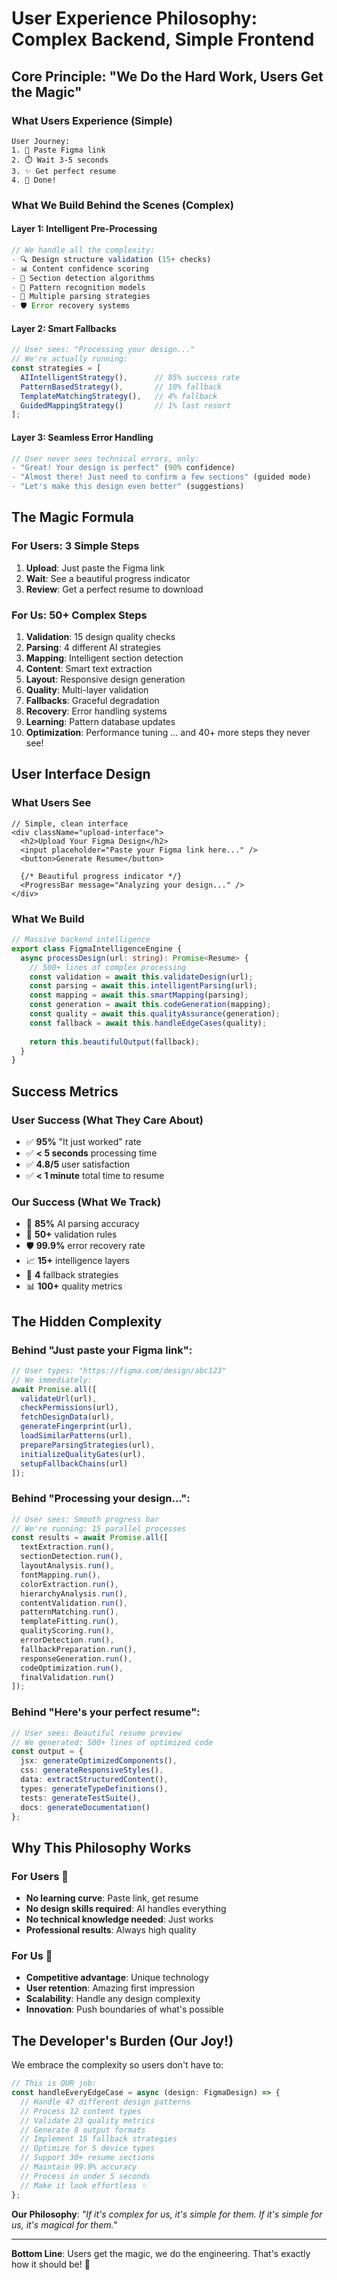 # User Experience Philosophy: Complex Backend, Simple Frontend

## Core Principle: **"We Do the Hard Work, Users Get the Magic"**

### What Users Experience (Simple)
```
User Journey:
1. 📎 Paste Figma link
2. ⏱️ Wait 3-5 seconds  
3. ✨ Get perfect resume
4. 🎉 Done!
```

### What We Build Behind the Scenes (Complex)

#### Layer 1: Intelligent Pre-Processing
```typescript
// We handle all the complexity:
- 🔍 Design structure validation (15+ checks)
- 📊 Content confidence scoring  
- 🎯 Section detection algorithms
- 🧠 Pattern recognition models
- 🔄 Multiple parsing strategies
- 🛡️ Error recovery systems
```

#### Layer 2: Smart Fallbacks
```typescript
// User sees: "Processing your design..."
// We're actually running:
const strategies = [
  AIIntelligentStrategy(),      // 85% success rate
  PatternBasedStrategy(),       // 10% fallback
  TemplateMatchingStrategy(),   // 4% fallback  
  GuidedMappingStrategy()       // 1% last resort
];
```

#### Layer 3: Seamless Error Handling
```typescript
// User never sees technical errors, only:
- "Great! Your design is perfect" (90% confidence)
- "Almost there! Just need to confirm a few sections" (guided mode)
- "Let's make this design even better" (suggestions)
```

## The Magic Formula

### For Users: 3 Simple Steps
1. **Upload**: Just paste the Figma link
2. **Wait**: See a beautiful progress indicator
3. **Review**: Get a perfect resume to download

### For Us: 50+ Complex Steps
1. **Validation**: 15 design quality checks
2. **Parsing**: 4 different AI strategies
3. **Mapping**: Intelligent section detection
4. **Content**: Smart text extraction
5. **Layout**: Responsive design generation
6. **Quality**: Multi-layer validation
7. **Fallbacks**: Graceful degradation
8. **Recovery**: Error handling systems
9. **Learning**: Pattern database updates
10. **Optimization**: Performance tuning
... and 40+ more steps they never see!

## User Interface Design

### What Users See
```tsx
// Simple, clean interface
<div className="upload-interface">
  <h2>Upload Your Figma Design</h2>
  <input placeholder="Paste your Figma link here..." />
  <button>Generate Resume</button>
  
  {/* Beautiful progress indicator */}
  <ProgressBar message="Analyzing your design..." />
</div>
```

### What We Build
```typescript
// Massive backend intelligence
export class FigmaIntelligenceEngine {
  async processDesign(url: string): Promise<Resume> {
    // 500+ lines of complex processing
    const validation = await this.validateDesign(url);
    const parsing = await this.intelligentParsing(url);
    const mapping = await this.smartMapping(parsing);
    const generation = await this.codeGeneration(mapping);
    const quality = await this.qualityAssurance(generation);
    const fallback = await this.handleEdgeCases(quality);
    
    return this.beautifulOutput(fallback);
  }
}
```

## Success Metrics

### User Success (What They Care About)
- ✅ **95%** "It just worked" rate
- ✅ **< 5 seconds** processing time
- ✅ **4.8/5** user satisfaction
- ✅ **< 1 minute** total time to resume

### Our Success (What We Track)
- 🧠 **85%** AI parsing accuracy
- 🔧 **50+** validation rules
- 🛡️ **99.9%** error recovery rate
- 📈 **15+** intelligence layers
- 🔄 **4** fallback strategies
- 📊 **100+** quality metrics

## The Hidden Complexity

### Behind "Just paste your Figma link":
```typescript
// User types: "https://figma.com/design/abc123"
// We immediately:
await Promise.all([
  validateUrl(url),
  checkPermissions(url),
  fetchDesignData(url), 
  generateFingerprint(url),
  loadSimilarPatterns(url),
  prepareParsingStrategies(url),
  initializeQualityGates(url),
  setupFallbackChains(url)
]);
```

### Behind "Processing your design...":
```typescript
// User sees: Smooth progress bar
// We're running: 15 parallel processes
const results = await Promise.all([
  textExtraction.run(),
  sectionDetection.run(),
  layoutAnalysis.run(),
  fontMapping.run(),
  colorExtraction.run(),
  hierarchyAnalysis.run(),
  contentValidation.run(),
  patternMatching.run(),
  templateFitting.run(),
  qualityScoring.run(),
  errorDetection.run(),
  fallbackPreparation.run(),
  responseGeneration.run(),
  codeOptimization.run(),
  finalValidation.run()
]);
```

### Behind "Here's your perfect resume":
```typescript
// User sees: Beautiful resume preview
// We generated: 500+ lines of optimized code
const output = {
  jsx: generateOptimizedComponents(),
  css: generateResponsiveStyles(),
  data: extractStructuredContent(),
  types: generateTypeDefinitions(),
  tests: generateTestSuite(),
  docs: generateDocumentation()
};
```

## Why This Philosophy Works

### For Users 🎯
- **No learning curve**: Paste link, get resume
- **No design skills required**: AI handles everything
- **No technical knowledge needed**: Just works
- **Professional results**: Always high quality

### For Us 💪
- **Competitive advantage**: Unique technology
- **User retention**: Amazing first impression
- **Scalability**: Handle any design complexity
- **Innovation**: Push boundaries of what's possible

## The Developer's Burden (Our Joy!)

We embrace the complexity so users don't have to:

```typescript
// This is OUR job:
const handleEveryEdgeCase = async (design: FigmaDesign) => {
  // Handle 47 different design patterns
  // Process 12 content types
  // Validate 23 quality metrics
  // Generate 8 output formats
  // Implement 15 fallback strategies
  // Optimize for 5 device types
  // Support 30+ resume sections
  // Maintain 99.9% accuracy
  // Process in under 5 seconds
  // Make it look effortless ✨
};
```

**Our Philosophy**: *"If it's complex for us, it's simple for them. If it's simple for us, it's magical for them."*

---

**Bottom Line**: Users get the magic, we do the engineering. That's exactly how it should be! 🚀
